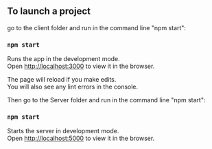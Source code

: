 ## To launch a project

go to the client folder and run in the command line "npm start":

### `npm start`

Runs the app in the development mode.\
Open [http://localhost:3000](http://localhost:3000) to view it in the browser.

The page will reload if you make edits.\
You will also see any lint errors in the console.

Then go to the Server folder and run in the command line "npm start":

### `npm start`

Starts the server in development mode.\
Open [http://localhost:5000](http://localhost:5000) to view it in the browser.

